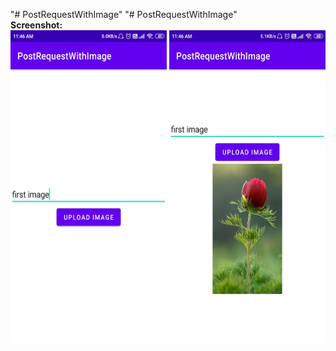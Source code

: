 "# PostRequestWithImage" 
"# PostRequestWithImage" <br>
<b>Screenshot:</b><br>
<img src="images/ss1.jpeg" width=250 height=500>
<img src="images/ss2.jpeg" width=250 height=500>

